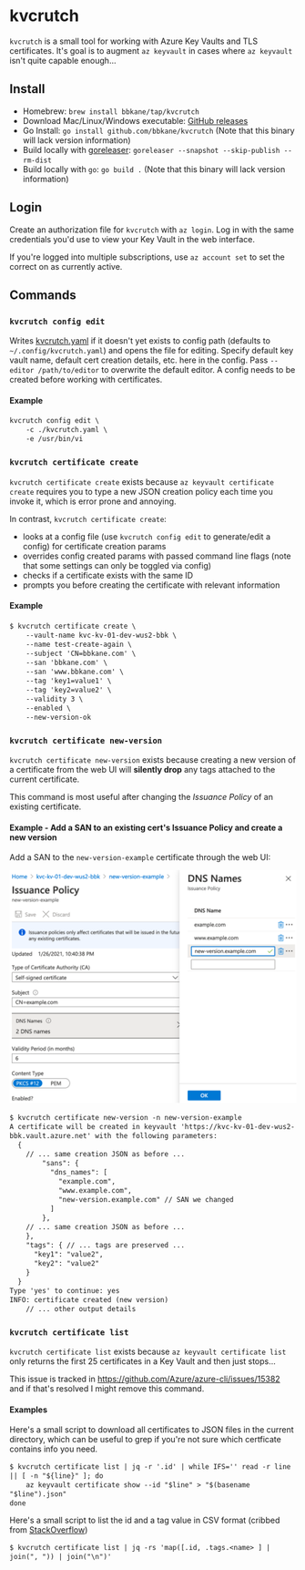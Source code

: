 # kvcrutch

`kvcrutch` is a small tool for working with Azure Key Vaults and TLS
certificates. It's goal is to augment `az keyvault` in cases where `az
keyvault` isn't quite capable enough...

## Install

- Homebrew: `brew install bbkane/tap/kvcrutch`
- Download Mac/Linux/Windows executable: [GitHub releases](https://github.com/bbkane/kvcrutch/releases)
- Go Install: `go install github.com/bbkane/kvcrutch` (Note that this binary will lack version information)
- Build locally with [goreleaser](https://goreleaser.com/): `goreleaser --snapshot --skip-publish --rm-dist`
- Build locally with `go`: `go build .` (Note that this binary will lack version information)

## Login

Create an authorization file for `kvcrutch` with `az login`. Log in with the same credentials you'd use to view your Key Vault in the web interface.

If you're logged into multiple subscriptions, use `az account set` to set the correct on as currently active.

## Commands

### `kvcrutch config edit`

Writes [kvcrutch.yaml](./embedded/kvcrutch.yaml) if it doesn't yet exists
to config path (defaults to `~/.config/kvcrutch.yaml`) and opens the file for
editing. Specify default key vault name, default cert creation details, etc.
here in the config. Pass `--editor /path/to/editor` to overwrite the default
editor. A config needs to be created before working with certificates.

#### Example

```
kvcrutch config edit \
    -c ./kvcrutch.yaml \
    -e /usr/bin/vi
```

### `kvcrutch certificate create`
`kvcrutch certificate create` exists because `az keyvault certificate create` requires you to type a new JSON creation policy each time you invoke it, which is error prone and annoying.

In contrast, `kvcrutch certificate create`:

- looks at a config file (use `kvcrutch config edit` to generate/edit a config) for certificate creation params
- overrides config created params with passed command line flags (note that some settings can only be toggled via config)
- checks if a certificate exists with the same ID
- prompts you before creating the certificate with relevant information

#### Example

```
$ kvcrutch certificate create \
    --vault-name kvc-kv-01-dev-wus2-bbk \
    --name test-create-again \
    --subject 'CN=bbkane.com' \
    --san 'bbkane.com' \
    --san 'www.bbkane.com' \
    --tag 'key1=value1' \
    --tag 'key2=value2' \
    --validity 3 \
    --enabled \
    --new-version-ok
```

### `kvcrutch certificate new-version`

`kvcrutch certificate new-version` exists because creating a new version of a certificate from the web UI will **silently drop** any tags attached to the current certificate.

This command is most useful after changing the *Issuance Policy* of an existing certificate.

#### Example - Add a SAN to an existing cert's Issuance Policy and create a new version

Add a SAN to the `new-version-example` certificate through the web UI:

![Add SAN to Issuance Policy](./README_img/change-issuance-policy.png)

```
$ kvcrutch certificate new-version -n new-version-example
A certificate will be created in keyvault 'https://kvc-kv-01-dev-wus2-bbk.vault.azure.net' with the following parameters:
  {
    // ... same creation JSON as before ...
        "sans": {
          "dns_names": [
            "example.com",
            "www.example.com",
            "new-version.example.com" // SAN we changed
          ]
        },
    // ... same creation JSON as before ...
    },
    "tags": { // ... tags are preserved ...
      "key1": "value2",
      "key2": "value2"
    }
  }
Type 'yes' to continue: yes
INFO: certificate created (new version)
    // ... other output details
```

### `kvcrutch certificate list`

`kvcrutch certificate list` exists because `az keyvault certificate list` only returns the first 25 certificates in a Key Vault and then just stops...

This issue is tracked in https://github.com/Azure/azure-cli/issues/15382 and if that's resolved I might remove this command.

#### Examples

Here's a small script to download all certificates to JSON files in the current directory, which can be useful to grep if you're not sure which certficate contains info you need.

```
$ kvcrutch certificate list | jq -r '.id' | while IFS='' read -r line || [ -n "${line}" ]; do
    az keyvault certificate show --id "$line" > "$(basename "$line").json"
done
```

Here's a small script to list the id and a tag value in CSV format (cribbed from [StackOverflow](https://unix.stackexchange.com/a/242740/185953))

```
$ kvcrutch certificate list | jq -rs 'map([.id, .tags.<name> ] | join(", ")) | join("\n")'
```
